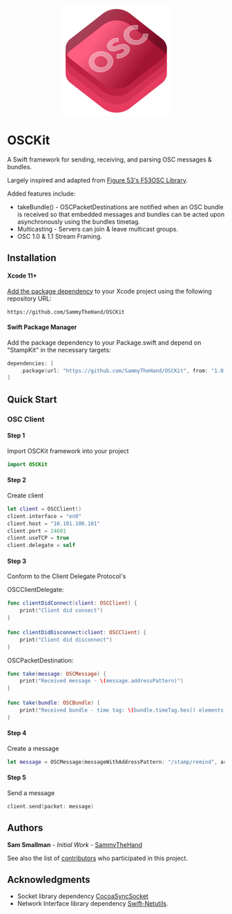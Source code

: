 <p align="center">
    <img src="osckit-icon.svg" width="256" align="middle" alt=“StampKit”/>
</p>

# OSCKit
A Swift framework for sending, receiving, and parsing OSC messages &amp; bundles.

Largely inspired and adapted from [Figure 53's F53OSC Library](https://github.com/Figure53/F53OSC). 

Added features include:
 * takeBundle() - OSCPacketDestinations are notified when an OSC bundle is received so that embedded messages and bundles can be acted upon asynchronously using the bundles timetag.
 * Multicasting - Servers can join & leave multicast groups.
 * OSC 1.0 & 1.1 Stream Framing.

## Installation

#### Xcode 11+
[Add the package dependency](https://developer.apple.com/documentation/xcode/adding_package_dependencies_to_your_app) to your Xcode project using the following repository URL: 
``` 
https://github.com/SammyTheHand/OSCKit
```
#### Swift Package Manager

Add the package dependency to your Package.swift and depend on "StampKit" in the necessary targets:

```  swift
dependencies: [
    .package(url: "https://github.com/SammyTheHand/OSCKit", from: "1.0.0")
]
```

## Quick Start
### OSC Client
#### Step 1
Import OSCKit framework into your project
```swift
import OSCKit
```
#### Step 2
Create client
```swift
let client = OSCClient()
client.interface = "en0"
client.host = "10.101.100.101"
client.port = 24601
client.useTCP = true
client.delegate = self
```
#### Step 3
Conform to the Client Delegate Protocol's 

OSCClientDelegate:
```swift
func clientDidConnect(client: OSCClient) {
    print("Client did connect")
}

func clientDidDisconnect(client: OSCClient) {
    print("Client did disconnect")
}
```    

OSCPacketDestination:
```swift
func take(message: OSCMessage) {
    print("Received message - \(message.addressPattern)")
}

func take(bundle: OSCBundle) {
    print("Received bundle - time tag: \(bundle.timeTag.hex() elements: \(bundle.elements.count)")
}
```   
#### Step 4
Create a message
```swift
let message = OSCMessage(messageWithAddressPattern: "/stamp/remind", arguments: [1, 3.142, "aStringArgument"])
```
#### Step 5
Send a message
```swift
client.send(packet: message)
```

## Authors

**Sam Smallman** - *Initial Work* - [SammyTheHand](https://github.com/sammythehand)

See also the list of [contributors](https://github.com/SammyTheHand/OSCKit/graphs/contributors) who participated in this project.

## Acknowledgments

* Socket library dependency [CocoaSyncSocket](https://github.com/robbiehanson/CocoaAsyncSocket)
* Network Interface library dependency [Swift-Netutils](https://github.com/svdo/swift-netutils).
